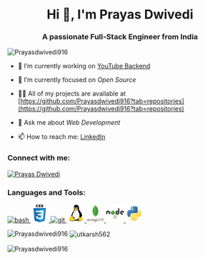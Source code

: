 <h1 align="center">Hi 👋, I'm Prayas Dwivedi </h1>
<h3 align="center">A passionate Full-Stack Engineer from India</h3>

<p align="left"> <img src="https://komarev.com/ghpvc/?username=Prayasdwivedi916&label=Profile%20views&color=0e75b6&style=flat" alt="Prayasdwivedi916" /> </p>

- 🔭 I’m currently working on [YouTube Backend](https://github.com/Prayasdwivedi916/Youtube-Backend.git)

- 🌱 I’m currently focused on *Open Source*

- 👨‍💻 All of my projects are available at [https://github.com/Prayasdwivedi916?tab=repositories](https://github.com/Prayasdwivedi916?tab=repositories)

- 💬 Ask me about *Web Development*

- 📫 How to reach me: [LinkedIn](https://www.linkedin.com/in/prayas-dwivedi-a250bb252/?trk=opento_sprofile_topcard)

<h3 align="left">Connect with me:</h3>
<p align="left">
  <a href="https://www.linkedin.com/in/prayas-dwivedi-a250bb252/?trk=opento_sprofile_topcard" target="blank">
    <img align="center" src="https://raw.githubusercontent.com/rahuldkjain/github-profile-readme-generator/master/src/images/icons/Social/linked-in-alt.svg" alt="Prayas Dwivedi" height="30" width="40" />
  </a>
</p>

<h3 align="left">Languages and Tools:</h3>
<p align="left"> 
  
  <a href="https://www.gnu.org/software/bash/" target="_blank" rel="noreferrer"> 
    <img src="https://www.vectorlogo.zone/logos/gnu_bash/gnu_bash-icon.svg" alt="bash" width="40" height="40"/> 
  </a> 
  <a href="https://www.w3schools.com/css/" target="_blank" rel="noreferrer"> 
    <img src="https://raw.githubusercontent.com/devicons/devicon/master/icons/css3/css3-original-wordmark.svg" alt="css3" width="40" height="40"/> 
  </a> 
  
  <a href="https://git-scm.com/" target="_blank" rel="noreferrer"> 
    <img src="https://www.vectorlogo.zone/logos/git-scm/git-scm-icon.svg" alt="git" width="40" height="40"/> 
  </a> 
  
  <a href="https://www.linux.org/" target="_blank" rel="noreferrer"> 
    <img src="https://raw.githubusercontent.com/devicons/devicon/master/icons/linux/linux-original.svg" alt="linux" width="40" height="40"/> 
  </a> 
  <a href="https://www.mongodb.com/" target="_blank" rel="noreferrer"> 
    <img src="https://raw.githubusercontent.com/devicons/devicon/master/icons/mongodb/mongodb-original-wordmark.svg" alt="mongodb" width="40" height="40"/> 
  </a> 
  <a href="https://nodejs.org" target="_blank" rel="noreferrer"> 
    <img src="https://raw.githubusercontent.com/devicons/devicon/master/icons/nodejs/nodejs-original-wordmark.svg" alt="nodejs" width="40" height="40"/> 
  </a> 
  <a href="https://www.python.org" target="_blank" rel="noreferrer"> 
    <img src="https://raw.githubusercontent.com/devicons/devicon/master/icons/python/python-original.svg" alt="python" width="40" height="40"/> 
  </a> 
</p>

<p><img align="left" src="https://github-readme-stats.vercel.app/api/top-langs?username=Prayasdwivedi916&show_icons=true&locale=en&layout=compact" alt="Prayasdwivedi916" /></p>

<p>&nbsp;<img align="center" src="https://github-readme-stats.vercel.app/api?username=Prayasdwivedi916&show_icons=true&locale=en" alt="utkarsh562" /></p>

<p><img align="center" src="https://github-readme-streak-stats.herokuapp.com/?user=Prayasdwivedi916&" alt="Prayasdwivedi916" /></p>

